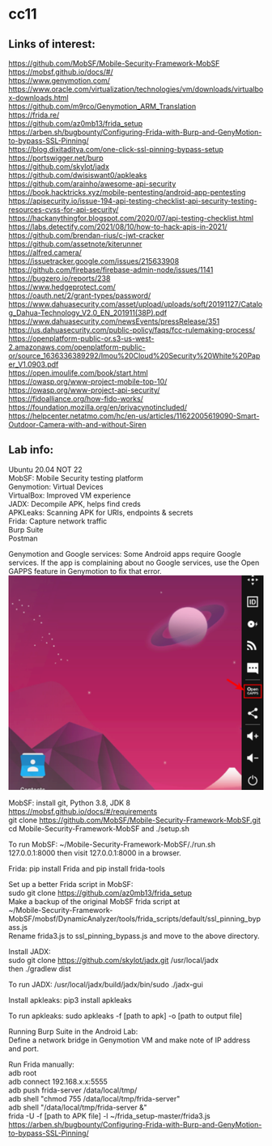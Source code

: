 # cc11  
  
## Links of interest:  
  
https://github.com/MobSF/Mobile-Security-Framework-MobSF  
https://mobsf.github.io/docs/#/  
https://www.genymotion.com/  
https://www.oracle.com/virtualization/technologies/vm/downloads/virtualbox-downloads.html  
https://github.com/m9rco/Genymotion_ARM_Translation  
https://frida.re/  
https://github.com/az0mb13/frida_setup  
https://arben.sh/bugbounty/Configuring-Frida-with-Burp-and-GenyMotion-to-bypass-SSL-Pinning/  
https://blog.dixitaditya.com/one-click-ssl-pinning-bypass-setup  
https://portswigger.net/burp  
https://github.com/skylot/jadx  
https://github.com/dwisiswant0/apkleaks  
https://github.com/arainho/awesome-api-security  
https://book.hacktricks.xyz/mobile-pentesting/android-app-pentesting  
https://apisecurity.io/issue-194-api-testing-checklist-api-security-testing-resources-cvss-for-api-security/  
https://hackanythingfor.blogspot.com/2020/07/api-testing-checklist.html  
https://labs.detectify.com/2021/08/10/how-to-hack-apis-in-2021/  
https://github.com/brendan-rius/c-jwt-cracker  
https://github.com/assetnote/kiterunner  
https://alfred.camera/  
https://issuetracker.google.com/issues/215633908  
https://github.com/firebase/firebase-admin-node/issues/1141  
https://bugzero.io/reports/238  
https://www.hedgeprotect.com/  
https://oauth.net/2/grant-types/password/  
https://www.dahuasecurity.com/asset/upload/uploads/soft/20191127/Catalog_Dahua-Technology_V2.0_EN_201911(38P).pdf  
https://www.dahuasecurity.com/newsEvents/pressRelease/351  
https://us.dahuasecurity.com/public-policy/faqs/fcc-rulemaking-process/  
https://openplatform-public-or.s3-us-west-2.amazonaws.com/openplatform-public-or/source_1636336389292/Imou%20Cloud%20Security%20White%20Paper_V1.0903.pdf  
https://open.imoulife.com/book/start.html  
https://owasp.org/www-project-mobile-top-10/  
https://owasp.org/www-project-api-security/  
https://fidoalliance.org/how-fido-works/  
https://foundation.mozilla.org/en/privacynotincluded/  
https://helpcenter.netatmo.com/hc/en-us/articles/11622005619090-Smart-Outdoor-Camera-with-and-without-Siren  
  
  
## Lab info:  
  
Ubuntu 20.04  NOT 22  
MobSF: Mobile Security testing platform  
Genymotion: Virtual Devices  
VirtualBox: Improved VM experience  
JADX: Decompile APK, helps find creds  
APKLeaks: Scanning APK for URIs, endpoints & secrets  
Frida: Capture network traffic  
Burp Suite  
Postman  
  
Genymotion and Google services: Some Android apps require Google services. If the app is complaining about no Google services, use the Open GAPPS feature in Genymotion to fix that error.  
![GAPPS](gapps.png)  
  
MobSF: install git, Python 3.8, JDK 8   https://mobsf.github.io/docs/#/requirements  
git clone https://github.com/MobSF/Mobile-Security-Framework-MobSF.git  
cd Mobile-Security-Framework-MobSF    and   ./setup.sh  
  
To run MobSF: ~/Mobile-Security-Framework-MobSF/./run.sh 127.0.0.1:8000  then visit 127.0.0.1:8000 in a browser.  
  
Frida: pip install Frida   and   pip install frida-tools  
  
Set up a better Frida script in MobSF:  
sudo git clone https://github.com/az0mb13/frida_setup  
Make a backup of the original MobSF frida script at  
~/Mobile-Security-Framework-MobSF/mobsf/DynamicAnalyzer/tools/frida_scripts/default/ssl_pinning_bypass.js  
Rename frida3.js to ssl_pinning_bypass.js and move to the above directory.  
  
Install JADX:  
sudo git clone https://github.com/skylot/jadx.git /usr/local/jadx   
then   ./gradlew dist  
  
To run JADX: /usr/local/jadx/build/jadx/bin/sudo ./jadx-gui  
  
Install apkleaks: pip3 install apkleaks  
  
To run apkleaks: sudo apkleaks -f [path to apk] -o [path to output file]  
  
Running Burp Suite in the Android Lab:  
Define a network bridge in Genymotion VM and make note of IP address and port.  

Run Frida manually:  
adb root  
adb connect 192.168.x.x:5555  
adb push frida-server /data/local/tmp/  
adb shell "chmod 755 /data/local/tmp/frida-server"  
adb shell "/data/local/tmp/frida-server &"  
frida -U -f [path to APK file] -l ~/frida_setup-master/frida3.js  
https://arben.sh/bugbounty/Configuring-Frida-with-Burp-and-GenyMotion-to-bypass-SSL-Pinning/  
  
